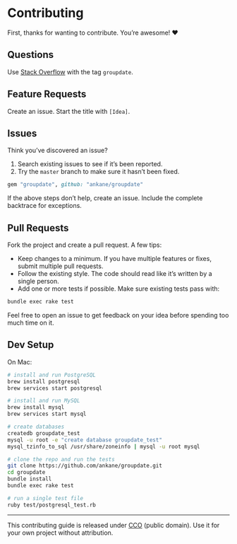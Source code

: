 # Contributing

First, thanks for wanting to contribute. You’re awesome! :heart:

## Questions

Use [Stack Overflow](https://stackoverflow.com/) with the tag `groupdate`.

## Feature Requests

Create an issue. Start the title with `[Idea]`.

## Issues

Think you’ve discovered an issue?

1. Search existing issues to see if it’s been reported.
2. Try the `master` branch to make sure it hasn’t been fixed.

```rb
gem "groupdate", github: "ankane/groupdate"
```

If the above steps don’t help, create an issue. Include the complete backtrace for exceptions.

## Pull Requests

Fork the project and create a pull request. A few tips:

- Keep changes to a minimum. If you have multiple features or fixes, submit multiple pull requests.
- Follow the existing style. The code should read like it’s written by a single person.
- Add one or more tests if possible. Make sure existing tests pass with:

```sh
bundle exec rake test
```

Feel free to open an issue to get feedback on your idea before spending too much time on it.

## Dev Setup

On Mac:

```sh
# install and run PostgreSQL
brew install postgresql
brew services start postgresql

# install and run MySQL
brew install mysql
brew services start mysql

# create databases
createdb groupdate_test
mysql -u root -e "create database groupdate_test"
mysql_tzinfo_to_sql /usr/share/zoneinfo | mysql -u root mysql

# clone the repo and run the tests
git clone https://github.com/ankane/groupdate.git
cd groupdate
bundle install
bundle exec rake test

# run a single test file
ruby test/postgresql_test.rb
```

---

This contributing guide is released under [CCO](https://creativecommons.org/publicdomain/zero/1.0/) (public domain). Use it for your own project without attribution.
